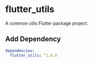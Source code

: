 # flutter_utils

A common utils Flutter package project.

## Add Dependency

```yaml
dependencies:
  flutter_utils: ^1.0.0
```